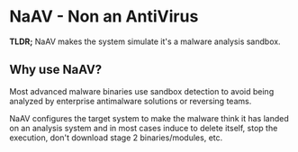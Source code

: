 # NaAV - Non an AntiVirus
**TLDR;** NaAV makes the system simulate it's a malware analysis sandbox.

## Why use NaAV?
Most advanced malware binaries use sandbox detection to avoid being analyzed by enterprise antimalware solutions or reversing teams.

NaAV configures the target system to make the malware think it has landed on an analysis system and in most cases induce to delete itself, stop the execution, don't download stage 2 binaries/modules, etc. 
